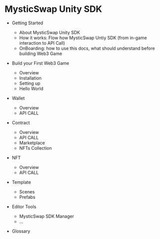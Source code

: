 # MysticSwap Unity SDK

* Getting Started
    - About MysticSwap Unity SDK
    - How it works: Flow how MysticSwap Untiy SDK (from in-game interaction to API Call)
    - OnBoarding: how to use this docs, what should understand before building Web3 Game

* Build your First Web3 Game
    - Overview
    - Installation
    - Setting up
    - Hello World

* Wallet
    - Overview
    - API CALL

* Contract
    - Overview
    - API CALL
    - Marketplace
    - NFTs Collection

* NFT
    - Overview
    - API CALL

* Template
    - Scenes
    - Prefabs

* Editor Tools
    - MysticSwap SDK Manager
    - ...

* Glossary
